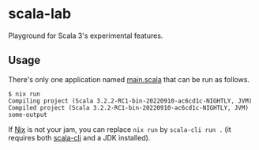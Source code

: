 # scala-lab

Playground for Scala 3's experimental features.

## Usage 

There's only one application named [main.scala](./main.scala) that can be run as follows.

```console 
$ nix run
Compiling project (Scala 3.2.2-RC1-bin-20220910-ac6cd1c-NIGHTLY, JVM)
Compiled project (Scala 3.2.2-RC1-bin-20220910-ac6cd1c-NIGHTLY, JVM)
some-output
```

If [Nix](https://nixos.org/) is not your jam, you can replace `nix run` by `scala-cli run .` (it requires both [scala-cli](https://scala-cli.virtuslab.org/) and a JDK installed).
